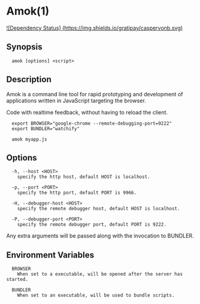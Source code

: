 # Amok(1)
[![Dependency Status] (https://img.shields.io/gratipay/caspervonb.svg)](https://gratipay.com/caspervonb/)

## Synopsis
```
  amok [options] <script>
```

## Description
Amok is a command line tool for rapid prototyping and development of applications
written in JavaScript targeting the browser.

Code with realtime feedback, without having to reload the client.

```
  export BROWSER="google-chrome --remote-debugging-port=9222"
  export BUNDLER="watchify"
  
  amok myapp.js
```

## Options
```
  -h, --host <HOST>
    specify the http host, default HOST is localhost.

  -p, --port <PORT>
    specify the http port, default PORT is 9966.

  -H, --debugger-host <HOST>
    specify the remote debugger host, default HOST is localhost.

  -P, --debugger-port <PORT>
    specify the remote debugger port, default PORT is 9222.
```

Any extra arguments will be passed along with the invocation to BUNDLER.

## Environment Variables
```
  BROWSER
    When set to a executable, will be opened after the server has started.

  BUNDLER
    When set to an executable, will be used to bundle scripts.
```

